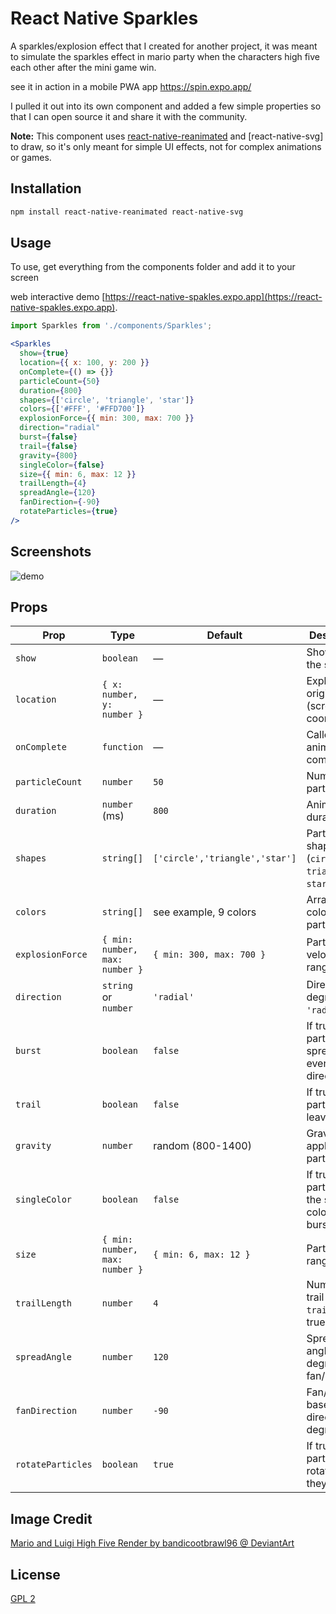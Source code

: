 # React Native Sparkles

A sparkles/explosion effect that I created for another project, it was meant to simulate the sparkles effect in mario party when the characters high five each other after the mini game win.

see it in action in a mobile PWA app
https://spin.expo.app/ 

I pulled it out into its own component and added a few simple properties so that I can open source it and share it with the community.

 **Note:** This component uses [react-native-reanimated](https://docs.swmansion.com/react-native-reanimated/) and [react-native-svg] to draw, so it's only meant for simple UI effects, not for complex animations or games.

## Installation

```sh
npm install react-native-reanimated react-native-svg
```

## Usage

To use, get everything from the components folder and add it to your screen

web interactive demo [https://react-native-spakles.expo.app](https://react-native-spakles.expo.app).


```jsx
import Sparkles from './components/Sparkles';

<Sparkles
  show={true}
  location={{ x: 100, y: 200 }}
  onComplete={() => {}}
  particleCount={50}
  duration={800}
  shapes={['circle', 'triangle', 'star']}
  colors={['#FFF', '#FFD700']}
  explosionForce={{ min: 300, max: 700 }}
  direction="radial"
  burst={false}
  trail={false}
  gravity={800}
  singleColor={false}
  size={{ min: 6, max: 12 }}
  trailLength={4}
  spreadAngle={120}
  fanDirection={-90}
  rotateParticles={true}
/>
```

## Screenshots

![demo](/../main/screenshots/demo.gif?raw=true "Demo")

## Props

| Prop              | Type                              | Default                        | Description                                                        |
|-------------------|-----------------------------------|--------------------------------|--------------------------------------------------------------------|
| `show`            | `boolean`                         | —                              | Show/hide the sparkles.                                            |
| `location`        | `{ x: number, y: number }`        | —                              | Explosion origin (screen coordinates).                             |
| `onComplete`      | `function`                        | —                              | Called when animation completes.                                   |
| `particleCount`   | `number`                          | `50`                           | Number of particles.                                               |
| `duration`        | `number` (ms)                     | `800`                          | Animation duration.                                                |
| `shapes`          | `string[]`                        | `['circle','triangle','star']` | Particle shapes. (`circle`, `triangle`, `star`, `rect`)            |
| `colors`          | `string[]`                        | see example, 9 colors          | Array of colors for particles.                                     |
| `explosionForce`  | `{ min: number, max: number }`    | `{ min: 300, max: 700 }`       | Particle velocity range.                                           |
| `direction`       | `string` or `number`              | `'radial'`                     | Direction in degrees or `'radial'`.                                |
| `burst`           | `boolean`                         | `false`                        | If true, particles spread evenly in all directions.                |
| `trail`           | `boolean`                         | `false`                        | If true, particles leave a trail.                                  |
| `gravity`         | `number`                          | random (800-1400)              | Gravity applied to particles.                                      |
| `singleColor`     | `boolean`                         | `false`                        | If true, all particles use the same color per burst.               |
| `size`            | `{ min: number, max: number }`    | `{ min: 6, max: 12 }`          | Particle size range.                                               |
| `trailLength`     | `number`                          | `4`                            | Number of trail steps (if `trail` is true).                        |
| `spreadAngle`     | `number`                          | `120`                          | Spread angle in degrees (for fan/cannon).                          |
| `fanDirection`    | `number`                          | `-90`                          | Fan/cannon base direction in degrees.                              |
| `rotateParticles` | `boolean`                         | `true`                         | If true, particles rotate as they move.                            |

## Image Credit

[Mario and Luigi High Five Render by bandicootbrawl96 @ DeviantArt](https://www.deviantart.com/bandicootbrawl96/art/Mario-and-Luigi-High-Five-Render-882057573)

## License

[GPL 2](https://www.gnu.org/licenses/old-licenses/gpl-2.0.html)
